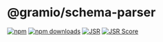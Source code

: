 # @gramio/schema-parser

[![npm](https://img.shields.io/npm/v/@gramio/schema-parser?logo=npm&style=flat&labelColor=000&color=3b82f6)](https://www.npmjs.org/package/@gramio/schema-parser)
[![npm downloads](https://img.shields.io/npm/dw/@gramio/schema-parser?logo=npm&style=flat&labelColor=000&color=3b82f6)](https://www.npmjs.org/package/@gramio/schema-parser)
[![JSR](https://jsr.io/badges/@gramio/schema-parser)](https://jsr.io/@gramio/schema-parser)
[![JSR Score](https://jsr.io/badges/@gramio/schema-parser/score)](https://jsr.io/@gramio/schema-parser)
